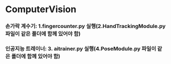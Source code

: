 # ComputerVision

### 손가락 계수기: 1.fingercounter.py 실행(2.HandTrackingModule.py 파일이 같은 폴더에 함께 있어야 함)
### 인공지능 트레이너: 3. aitrainer.py 실행(4.PoseModule.py 파일이 같은 폴더에 함께 있어야 함)
